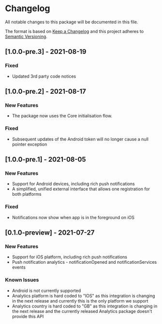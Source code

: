 # Changelog
All notable changes to this package will be documented in this file.

The format is based on [Keep a Changelog](http://keepachangelog.com/en/1.0.0/)
and this project adheres to [Semantic Versioning](http://semver.org/spec/v2.0.0.html).

## [1.0.0-pre.3] - 2021-08-19

### Fixed

* Updated 3rd party code notices

## [1.0.0-pre.2] - 2021-08-17

### New Features

* The package now uses the Core initialisation flow.

### Fixed

* Subsequent updates of the Android token will no longer cause a null pointer exception

## [1.0.0-pre.1] - 2021-08-05

### New Features

* Support for Android devices, including rich push notifications
* A simplified, unified external interface that allows one registration for both platforms

### Fixed

* Notifications now show when app is in the foreground on iOS

## [0.1.0-preview] - 2021-07-27

### New Features

* Support for iOS platform, including rich push notifications
* Push notification analytics - notificationOpened and notificationServices events

### Known Issues

* Android is not currently supported
* Analytics platform is hard coded to "IOS" as this integration is changing in the next release and currently this is the only platform we support
* Analytics country is hard coded to "GB" as this integration is changing in the next release and the currently released Analytics package doesn't provide this API
